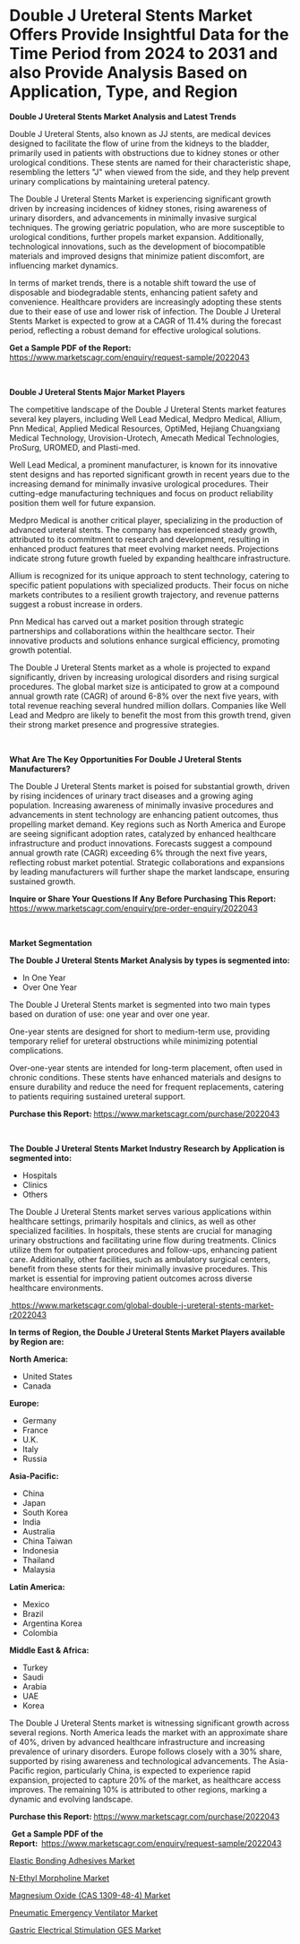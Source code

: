 <p><h1>Double J Ureteral Stents Market Offers Provide Insightful Data for the Time Period from 2024 to 2031 and also Provide Analysis Based on Application, Type, and Region</h1></p><p><strong>Double J Ureteral Stents Market Analysis and Latest Trends</strong></p>
<p><p>Double J Ureteral Stents, also known as JJ stents, are medical devices designed to facilitate the flow of urine from the kidneys to the bladder, primarily used in patients with obstructions due to kidney stones or other urological conditions. These stents are named for their characteristic shape, resembling the letters "J" when viewed from the side, and they help prevent urinary complications by maintaining ureteral patency.</p><p>The Double J Ureteral Stents Market is experiencing significant growth driven by increasing incidences of kidney stones, rising awareness of urinary disorders, and advancements in minimally invasive surgical techniques. The growing geriatric population, who are more susceptible to urological conditions, further propels market expansion. Additionally, technological innovations, such as the development of biocompatible materials and improved designs that minimize patient discomfort, are influencing market dynamics. </p><p>In terms of market trends, there is a notable shift toward the use of disposable and biodegradable stents, enhancing patient safety and convenience. Healthcare providers are increasingly adopting these stents due to their ease of use and lower risk of infection. The Double J Ureteral Stents Market is expected to grow at a CAGR of 11.4% during the forecast period, reflecting a robust demand for effective urological solutions.</p></p>
<p><strong>Get a Sample PDF of the Report:&nbsp;</strong> <a href="https://www.marketscagr.com/enquiry/request-sample/2022043?utm_campaign=1126&utm_medium=2&utm_source=Github&utm_content=ia&utm_term=28102024&utm_id=double-j-ureteral-stents">https://www.marketscagr.com/enquiry/request-sample/2022043</a></p>
<p>&nbsp;</p>
<p><strong>Double J Ureteral Stents Major Market Players</strong></p>
<p><p>The competitive landscape of the Double J Ureteral Stents market features several key players, including Well Lead Medical, Medpro Medical, Allium, Pnn Medical, Applied Medical Resources, OptiMed, Hejiang Chuangxiang Medical Technology, Urovision-Urotech, Amecath Medical Technologies, ProSurg, UROMED, and Plasti-med. </p><p>Well Lead Medical, a prominent manufacturer, is known for its innovative stent designs and has reported significant growth in recent years due to the increasing demand for minimally invasive urological procedures. Their cutting-edge manufacturing techniques and focus on product reliability position them well for future expansion.</p><p>Medpro Medical is another critical player, specializing in the production of advanced ureteral stents. The company has experienced steady growth, attributed to its commitment to research and development, resulting in enhanced product features that meet evolving market needs. Projections indicate strong future growth fueled by expanding healthcare infrastructure.</p><p>Allium is recognized for its unique approach to stent technology, catering to specific patient populations with specialized products. Their focus on niche markets contributes to a resilient growth trajectory, and revenue patterns suggest a robust increase in orders.</p><p>Pnn Medical has carved out a market position through strategic partnerships and collaborations within the healthcare sector. Their innovative products and solutions enhance surgical efficiency, promoting growth potential.</p><p>The Double J Ureteral Stents market as a whole is projected to expand significantly, driven by increasing urological disorders and rising surgical procedures. The global market size is anticipated to grow at a compound annual growth rate (CAGR) of around 6-8% over the next five years, with total revenue reaching several hundred million dollars. Companies like Well Lead and Medpro are likely to benefit the most from this growth trend, given their strong market presence and progressive strategies.</p></p>
<p>&nbsp;</p>
<p><strong>What Are The Key Opportunities For Double J Ureteral Stents Manufacturers?</strong></p>
<p><p>The Double J Ureteral Stents market is poised for substantial growth, driven by rising incidences of urinary tract diseases and a growing aging population. Increasing awareness of minimally invasive procedures and advancements in stent technology are enhancing patient outcomes, thus propelling market demand. Key regions such as North America and Europe are seeing significant adoption rates, catalyzed by enhanced healthcare infrastructure and product innovations. Forecasts suggest a compound annual growth rate (CAGR) exceeding 6% through the next five years, reflecting robust market potential. Strategic collaborations and expansions by leading manufacturers will further shape the market landscape, ensuring sustained growth.</p></p>
<p><strong>Inquire or Share Your Questions If Any Before Purchasing This Report:</strong> <a href="https://www.marketscagr.com/enquiry/pre-order-enquiry/2022043?utm_campaign=1126&utm_medium=2&utm_source=Github&utm_content=ia&utm_term=28102024&utm_id=double-j-ureteral-stents">https://www.marketscagr.com/enquiry/pre-order-enquiry/2022043</a></p>
<p>&nbsp;</p>
<p><strong>Market Segmentation</strong></p>
<p><strong>The Double J Ureteral Stents Market Analysis by types is segmented into:</strong></p>
<p><ul><li>In One Year</li><li>Over One Year</li></ul></p>
<p><p>The Double J Ureteral Stents market is segmented into two main types based on duration of use: one year and over one year. </p><p>One-year stents are designed for short to medium-term use, providing temporary relief for ureteral obstructions while minimizing potential complications. </p><p>Over-one-year stents are intended for long-term placement, often used in chronic conditions. These stents have enhanced materials and designs to ensure durability and reduce the need for frequent replacements, catering to patients requiring sustained ureteral support.</p></p>
<p><strong>Purchase this Report:&nbsp;</strong><a href="https://www.marketscagr.com/purchase/2022043?utm_campaign=1126&utm_medium=2&utm_source=Github&utm_content=ia&utm_term=28102024&utm_id=double-j-ureteral-stents">https://www.marketscagr.com/purchase/2022043</a></p>
<p>&nbsp;</p>
<p><strong>The Double J Ureteral Stents Market Industry Research by Application is segmented into:</strong></p>
<p><ul><li>Hospitals</li><li>Clinics</li><li>Others</li></ul></p>
<p><p>The Double J Ureteral Stents market serves various applications within healthcare settings, primarily hospitals and clinics, as well as other specialized facilities. In hospitals, these stents are crucial for managing urinary obstructions and facilitating urine flow during treatments. Clinics utilize them for outpatient procedures and follow-ups, enhancing patient care. Additionally, other facilities, such as ambulatory surgical centers, benefit from these stents for their minimally invasive procedures. This market is essential for improving patient outcomes across diverse healthcare environments.</p></p>
<p><a href="https://www.marketscagr.com/global-double-j-ureteral-stents-market-r2022043?utm_campaign=1126&utm_medium=2&utm_source=Github&utm_content=ia&utm_term=28102024&utm_id=double-j-ureteral-stents">&nbsp;https://www.marketscagr.com/global-double-j-ureteral-stents-market-r2022043</a></p>
<p><strong>In terms of Region, the Double J Ureteral Stents Market Players available by Region are:</strong></p>
<p>
    <p> <strong> North America: </strong>
        <ul>
            <li>United States</li>
            <li>Canada</li>
        </ul>
        </p> 
    <p> <strong> Europe: </strong>
        <ul>
            <li>Germany</li>
            <li>France</li>
            <li>U.K.</li>
            <li>Italy</li>
            <li>Russia</li>
        </ul>
        </p> 
    <p> <strong> Asia-Pacific: </strong>
        <ul>
            <li>China</li>
            <li>Japan</li>
            <li>South Korea</li>
            <li>India</li>
            <li>Australia</li>
            <li>China Taiwan</li>
            <li>Indonesia</li>
            <li>Thailand</li>
            <li>Malaysia</li>
        </ul>
        </p> 
    <p> <strong> Latin America: </strong>
        <ul>
            <li>Mexico</li>
            <li>Brazil</li>
            <li>Argentina Korea</li>
            <li>Colombia</li>
        </ul>
        </p> 
    <p> <strong> Middle East & Africa: </strong>
        <ul>
            <li>Turkey</li>
            <li>Saudi</li>
            <li>Arabia</li>
            <li>UAE</li>
            <li>Korea</li>
        </ul>
    </p>
    </p>
<p><p>The Double J Ureteral Stents market is witnessing significant growth across several regions. North America leads the market with an approximate share of 40%, driven by advanced healthcare infrastructure and increasing prevalence of urinary disorders. Europe follows closely with a 30% share, supported by rising awareness and technological advancements. The Asia-Pacific region, particularly China, is expected to experience rapid expansion, projected to capture 20% of the market, as healthcare access improves. The remaining 10% is attributed to other regions, marking a dynamic and evolving landscape.</p></p>
<p><strong>Purchase this Report: </strong><a href="https://www.marketscagr.com/purchase/2022043?utm_campaign=1126&utm_medium=2&utm_source=Github&utm_content=ia&utm_term=28102024&utm_id=double-j-ureteral-stents">https://www.marketscagr.com/purchase/2022043</a></p>
<p>&nbsp;<strong>Get a Sample PDF of the Report:&nbsp;&nbsp;</strong><a href="https://www.marketscagr.com/enquiry/request-sample/2022043?utm_campaign=1126&utm_medium=2&utm_source=Github&utm_content=ia&utm_term=28102024&utm_id=double-j-ureteral-stents">https://www.marketscagr.com/enquiry/request-sample/2022043</a></p>
<p><strong></strong></p>
<p><p><a href="https://www.linkedin.com/pulse/insights-elastic-bonding-adhesives-market-players-size-guihf?trk=public_post_embed_feed-article-content&utm_campaign=1126&utm_medium=2&utm_source=Github&utm_content=ia&utm_term=28102024&utm_id=double-j-ureteral-stents">Elastic Bonding Adhesives Market</a></p><p><a href="https://www.linkedin.com/pulse/n-ethyl-morpholine-market-size-growth-trends-statistics-forecasts-jrsic?utm_campaign=1126&utm_medium=2&utm_source=Github&utm_content=ia&utm_term=28102024&utm_id=double-j-ureteral-stents">N-Ethyl Morpholine Market</a></p><p><a href="https://www.linkedin.com/pulse/driving-forces-global-magnesium-oxide-cas-1309-48-4-market-trends-1sacc?utm_campaign=1126&utm_medium=2&utm_source=Github&utm_content=ia&utm_term=28102024&utm_id=double-j-ureteral-stents">Magnesium Oxide (CAS 1309-48-4) Market</a></p><p><a href="https://issuu.com/reportprime-2/docs/pneumatic-emergency-ventilator-mark_17ef2859bf3a2b?utm_campaign=1126&utm_medium=2&utm_source=Github&utm_content=ia&utm_term=28102024&utm_id=double-j-ureteral-stents">Pneumatic Emergency Ventilator Market</a></p><p><a href="https://github.com/gdfhhhj/Market-Research-Report-List-6/blob/main/gastric-electrical-stimulation-ges-market.md?utm_campaign=1126&utm_medium=2&utm_source=Github&utm_content=ia&utm_term=28102024&utm_id=double-j-ureteral-stents">Gastric Electrical Stimulation GES Market</a></p></p>
